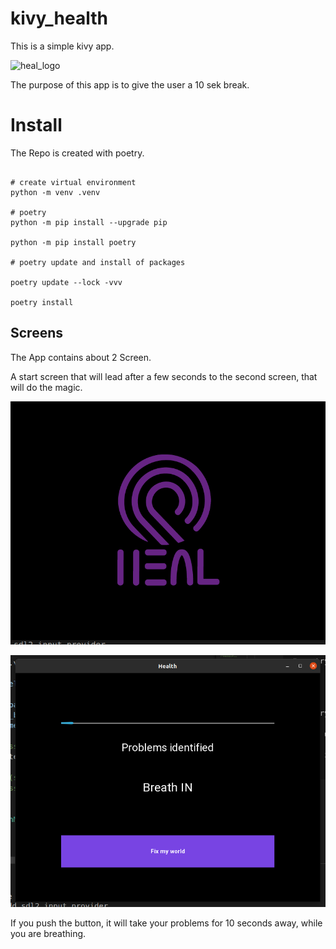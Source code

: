 # kivy_health

This is a simple kivy app.

![heal_logo](./assets/Health_logo_Kreis3.png)


The purpose of this app is to give the user a 10 sek break.


# Install

The Repo is created with poetry.

```dash

# create virtual environment
python -m venv .venv

# poetry
python -m pip install --upgrade pip

python -m pip install poetry

# poetry update and install of packages

poetry update --lock -vvv

poetry install

```

## Screens

The App contains about 2 Screen. 

A start screen that will lead after a few seconds to the second screen, that will do the magic.

![startscreen](./assets/startscreen.png)

![secondscreen](./assets/progress_screen.png)

If you push the button, it will take your problems for 10 seconds away, while you are breathing.





